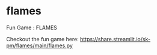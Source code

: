 # flames
Fun Game : FLAMES

Checkout the fun game here:
https://share.streamlit.io/sk-pm/flames/main/flames.py
